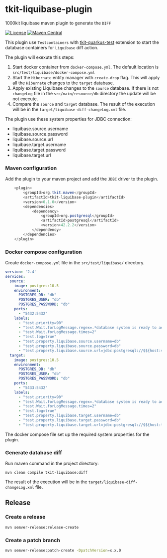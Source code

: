 # tkit-liquibase-plugin

1000kit liquibase maven plugin to generate the `DIFF`

[![License](https://img.shields.io/badge/license-Apache--2.0-green?style=for-the-badge&logo=apache)](https://www.apache.org/licenses/LICENSE-2.0)
[![Maven Central](https://img.shields.io/maven-central/v/org.tkit.maven/tkit-liquibase-plugin?logo=java&style=for-the-badge)](https://maven-badges.herokuapp.com/maven-central/org.tkit.maven/tkit-liquibase-plugin)

This plugin use `Testcontainers` with [tkit-quarkus-test](https://gitlab.com/1000kit/libs/quarkus/tkit-quarkus-test) extension to start the database containers
for `Liquibase` diff action.

The plugin will exexute this steps:
1. Start docker container from `docker-compose.yml`. The default location is `src/test/liquibase/docker-compose.yml`
2. Start the `Hibernate` entity manager with `create-drop` flag. This will apply all the `Hibernate` changes to the `target` database.
3. Apply existing Liquibase changes to the `source` database. If there is not `changeLog` file in the `src/main/resource/db` directory the update will be not execute.
4. Compare the `source` and `target` database. The result of the execution will be in the `target/liquibase-diff-changeLog.xml` file. 
 
The plugin use these system properties for JDBC connection:
* liquibase.source.username
* liquibase.source.password
* liquibase.source.url
* liquibase.target.username
* liquibase.target.password
* liquibase.target.url

### Maven configuration

Add the plugin to your maven project and add the `JDBC` driver to the plugin.
```java
    <plugin>
        <groupId>org.tkit.maven</groupId>
        <artifactId>tkit-liquibase-plugin</artifactId>
        <version>0.1.0</version>
        <dependencies>
            <dependency>
                <groupId>org.postgresql</groupId>
                <artifactId>postgresql</artifactId>
                <version>42.2.2</version>
            </dependency>
        </dependencies>
    </plugin>
```

### Docker compose configuration

Create `docker-compose.yml` file in the `src/test/liquibase/` directory.
```yaml
version: '2.4'
services:
  source:
    image: postgres:10.5
    environment:
      POSTGRES_DB: "db"
      POSTGRES_USER: "db"
      POSTGRES_PASSWORD: "db"
    ports:
      - "5432:5432"
    labels:
      - "test.priority=90"
      - "test.Wait.forLogMessage.regex=.*database system is ready to accept connections.*\\s"
      - "test.Wait.forLogMessage.times=2"
      - "test.log=true"
      - "test.property.liquibase.source.username=db"
      - "test.property.liquibase.source.password=db"
      - "test.property.liquibase.source.url=jdbc:postgresql://$${host:source}:$${port:source:5432}/db"
  target:
    image: postgres:10.5
    environment:
      POSTGRES_DB: "db"
      POSTGRES_USER: "db"
      POSTGRES_PASSWORD: "db"
    ports:
      - "5433:5432"
    labels:
      - "test.priority=90"
      - "test.Wait.forLogMessage.regex=.*database system is ready to accept connections.*\\s"
      - "test.Wait.forLogMessage.times=2"
      - "test.log=true"
      - "test.property.liquibase.target.username=db"
      - "test.property.liquibase.target.password=db"
      - "test.property.liquibase.target.url=jdbc:postgresql://$${host:target}:$${port:target:5432}/db"
```
The docker compose file set up the required system properties for the plugin.

### Generate database diff

Run maven command in the project directory:
```shell script
mvn clean compile tkit-liquibase:diff
```
The result of the execution will be in the `target/liquibase-diff-changeLog.xml` file.

## Release

### Create a release

```bash
mvn semver-release:release-create
```

### Create a patch branch
```bash
mvn semver-release:patch-create -DpatchVersion=x.x.0
```
